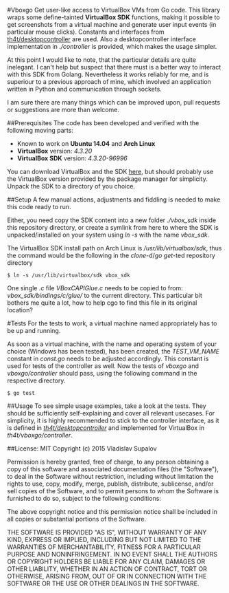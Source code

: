 #Vboxgo
Get user-like access to VirtualBox VMs from Go code.
This library wraps some define-tainted **VirtualBox SDK** functions, making it possible to get screenshots from a virtual machine and generate user input events (in particular mouse clicks). Constants and interfaces from [th4t/desktopcontroller](https://github.com/th4t/desktopcontroller) are used. Also a desktopcontroller interface implementation in *./controller* is provided, which makes the usage simpler.

At this point I would like to note, that the particular details are quite inelegant. I can't help but suspect that there must is a better way to interact with this SDK from Golang. Nevertheless it works reliably for me, and is superiour to a previous approach of mine, which involved an application written in Python and communication through sockets.

I am sure there are many things which can be improved upon, pull requests or suggestions are more than welcome.

##Prerequisites
The code has been developed and verified with the following moving parts:

* Known to work on **Ubuntu 14.04** and **Arch Linux**
* **VirtualBox** version: *4.3.20*
* **VirtualBox SDK** version: *4.3.20-96996*

You can download VirtualBox and the SDK [here](https://www.virtualbox.org/wiki/Downloads), but should probably use the VirtualBox version provided by the package manager for simplicity. Unpack the SDK to a directory of you choice.

##Setup
A few manual actions, adjustments and fiddling is needed to make this code ready to run.

Either, you need copy the SDK content into a new folder *./vbox_sdk* inside this repository directory, or create a symlink from here to where the SDK is unpacked/installed on your system using *ln -s* with the name *vbox_sdk*.

The VirtualBox SDK install path on Arch Linux is */usr/lib/virtualbox/sdk*, thus the command would be the following in the *clone*-d/*go get*-ted repository directory
```
$ ln -s /usr/lib/virtualbox/sdk vbox_sdk
```

One single *.c* file *VBoxCAPIGlue.c*  needs to be copied to from: *vbox_sdk/bindings/c/glue/* to the current directory. This particular bit bothers me quite a lot, how to help cgo to find this file in its original location?

#Tests
For the tests to work, a virtual machine named appropriately has to be up and running.

As soon as a virtual machine, with the name and operating system of your choice (Windows has been tested), has been created, the *TEST_VM_NAME* constant in *const.go* needs to be adjusted accordingly. This constant is used for tests of the controller as well. Now the tests  of *vboxgo* and *vboxgo/controller* should pass, using the following command in the respective directory.

```
$ go test
```

##Usage
To see simple usage examples, take a look at the tests. They should be sufficiently self-explaining and cover all relevant usecases. For simplicity, it is highly recommended to stick to the controller interface, as it is defined in [*th4t/desktopcontroller*](https://github.com/th4t/desktopcontroller) and implemented for VirtualBox in *th4t/vboxgo/controller*.

##License: MIT
Copyright (c) 2015 Vladislav Supalov

Permission is hereby granted, free of charge, to any person obtaining a copy of this software and associated documentation files (the "Software"), to deal in the Software without restriction, including without limitation the rights to use, copy, modify, merge, publish, distribute, sublicense, and/or sell copies of the Software, and to permit persons to whom the Software is furnished to do so, subject to the following conditions:

The above copyright notice and this permission notice shall be included in all copies or substantial portions of the Software.

THE SOFTWARE IS PROVIDED "AS IS", WITHOUT WARRANTY OF ANY KIND, EXPRESS OR IMPLIED, INCLUDING BUT NOT LIMITED TO THE WARRANTIES OF MERCHANTABILITY, FITNESS FOR A PARTICULAR PURPOSE AND NONINFRINGEMENT. IN NO EVENT SHALL THE AUTHORS OR COPYRIGHT HOLDERS BE LIABLE FOR ANY CLAIM, DAMAGES OR OTHER LIABILITY, WHETHER IN AN ACTION OF CONTRACT, TORT OR OTHERWISE, ARISING FROM, OUT OF OR IN CONNECTION WITH THE SOFTWARE OR THE USE OR OTHER DEALINGS IN THE SOFTWARE.
